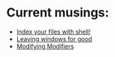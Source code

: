 # Current musings:

* [Index your files with shell!](/blog/2016/03/Index-your-files-with-shell.html)
* [Leaving windows for good](/blog/2016/02/Leaving-windows-for-good.html)
* [Modifying Modifiers](/blog/2015/05/Modifying-Modifiers.html)
